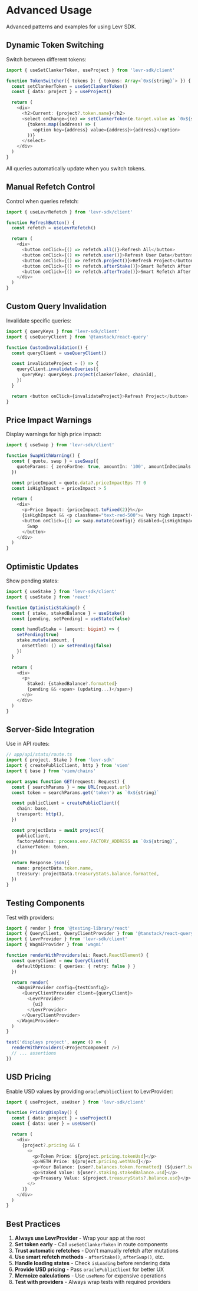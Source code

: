 # Advanced Usage

Advanced patterns and examples for using Levr SDK.

## Dynamic Token Switching

Switch between different tokens:

```typescript
import { useSetClankerToken, useProject } from 'levr-sdk/client'

function TokenSwitcher({ tokens }: { tokens: Array<`0x${string}`> }) {
  const setClankerToken = useSetClankerToken()
  const { data: project } = useProject()

  return (
    <div>
      <h2>Current: {project?.token.name}</h2>
      <select onChange={(e) => setClankerToken(e.target.value as `0x${string}`)}>
        {tokens.map((address) => (
          <option key={address} value={address}>{address}</option>
        ))}
      </select>
    </div>
  )
}
```

All queries automatically update when you switch tokens.

## Manual Refetch Control

Control when queries refetch:

```typescript
import { useLevrRefetch } from 'levr-sdk/client'

function RefreshButton() {
  const refetch = useLevrRefetch()

  return (
    <div>
      <button onClick={() => refetch.all()}>Refresh All</button>
      <button onClick={() => refetch.user()}>Refresh User Data</button>
      <button onClick={() => refetch.project()}>Refresh Project</button>
      <button onClick={() => refetch.afterStake()}>Smart Refetch After Stake</button>
      <button onClick={() => refetch.afterTrade()}>Smart Refetch After Trade</button>
    </div>
  )
}
```

## Custom Query Invalidation

Invalidate specific queries:

```typescript
import { queryKeys } from 'levr-sdk/client'
import { useQueryClient } from '@tanstack/react-query'

function CustomInvalidation() {
  const queryClient = useQueryClient()

  const invalidateProject = () => {
    queryClient.invalidateQueries({
      queryKey: queryKeys.project(clankerToken, chainId),
    })
  }

  return <button onClick={invalidateProject}>Refresh Project</button>
}
```

## Price Impact Warnings

Display warnings for high price impact:

```typescript
import { useSwap } from 'levr-sdk/client'

function SwapWithWarning() {
  const { quote, swap } = useSwap({
    quoteParams: { zeroForOne: true, amountIn: '100', amountInDecimals: 18, amountOutDecimals: 18 }
  })

  const priceImpact = quote.data?.priceImpactBps ?? 0
  const isHighImpact = priceImpact > 5

  return (
    <div>
      <p>Price Impact: {priceImpact.toFixed(2)}%</p>
      {isHighImpact && <p className="text-red-500">⚠️ Very high impact!</p>}
      <button onClick={() => swap.mutate(config)} disabled={isHighImpact}>
        Swap
      </button>
    </div>
  )
}
```

## Optimistic Updates

Show pending states:

```typescript
import { useStake } from 'levr-sdk/client'
import { useState } from 'react'

function OptimisticStaking() {
  const { stake, stakedBalance } = useStake()
  const [pending, setPending] = useState(false)

  const handleStake = (amount: bigint) => {
    setPending(true)
    stake.mutate(amount, {
      onSettled: () => setPending(false)
    })
  }

  return (
    <div>
      <p>
        Staked: {stakedBalance?.formatted}
        {pending && <span> (updating...)</span>}
      </p>
    </div>
  )
}
```

## Server-Side Integration

Use in API routes:

```typescript
// app/api/stats/route.ts
import { project, Stake } from 'levr-sdk'
import { createPublicClient, http } from 'viem'
import { base } from 'viem/chains'

export async function GET(request: Request) {
  const { searchParams } = new URL(request.url)
  const token = searchParams.get('token') as `0x${string}`

  const publicClient = createPublicClient({
    chain: base,
    transport: http(),
  })

  const projectData = await project({
    publicClient,
    factoryAddress: process.env.FACTORY_ADDRESS as `0x${string}`,
    clankerToken: token,
  })

  return Response.json({
    name: projectData.token.name,
    treasury: projectData.treasuryStats.balance.formatted,
  })
}
```

## Testing Components

Test with providers:

```typescript
import { render } from '@testing-library/react'
import { QueryClient, QueryClientProvider } from '@tanstack/react-query'
import { LevrProvider } from 'levr-sdk/client'
import { WagmiProvider } from 'wagmi'

function renderWithProviders(ui: React.ReactElement) {
  const queryClient = new QueryClient({
    defaultOptions: { queries: { retry: false } }
  })

  return render(
    <WagmiProvider config={testConfig}>
      <QueryClientProvider client={queryClient}>
        <LevrProvider>
          {ui}
        </LevrProvider>
      </QueryClientProvider>
    </WagmiProvider>
  )
}

test('displays project', async () => {
  renderWithProviders(<ProjectComponent />)
  // ... assertions
})
```

## USD Pricing

Enable USD values by providing `oraclePublicClient` to LevrProvider:

```typescript
import { useProject, useUser } from 'levr-sdk/client'

function PricingDisplay() {
  const { data: project } = useProject()
  const { data: user } = useUser()

  return (
    <div>
      {project?.pricing && (
        <>
          <p>Token Price: ${project.pricing.tokenUsd}</p>
          <p>WETH Price: ${project.pricing.wethUsd}</p>
          <p>Your Balance: {user?.balances.token.formatted} (${user?.balances.token.usd})</p>
          <p>Staked Value: ${user?.staking.stakedBalance.usd}</p>
          <p>Treasury Value: ${project.treasuryStats?.balance.usd}</p>
        </>
      )}
    </div>
  )
}
```

## Best Practices

1. **Always use LevrProvider** - Wrap your app at the root
2. **Set token early** - Call `useSetClankerToken` in route components
3. **Trust automatic refetches** - Don't manually refetch after mutations
4. **Use smart refetch methods** - `afterStake()`, `afterSwap()`, etc.
5. **Handle loading states** - Check `isLoading` before rendering data
6. **Provide USD pricing** - Pass `oraclePublicClient` for better UX
7. **Memoize calculations** - Use `useMemo` for expensive operations
8. **Test with providers** - Always wrap tests with required providers

